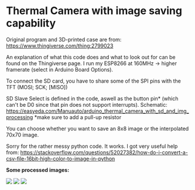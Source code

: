 # Thermal Camera with image saving capability
Original program and 3D-printed case are from: https://www.thingiverse.com/thing:2799023

An explanation of what this code does and what to look out for can be found on the Thingiverse page.
I run my ESP8266 at 160MHz -> higher framerate (select in Arduino Board Options).

To connect the SD card, you have to share some of the SPI pins with the TFT (MOSI; SCK; [MISO])

SD Slave Select is defined in the code, aswell as the button pin* (which can't be D0 since that pin does not support interrupts).
Schematic: https://easyeda.com/Manuauto/arduino_thermal_camera_with_sd_and_img_processing
*make sure to add a pull-up resistor

You can choose whether you want to save an 8x8 image or the interpolated 70x70 image.

Sorry for the rather messy python code. It works.
I got very useful help from: https://stackoverflow.com/questions/52027382/how-do-i-convert-a-csv-file-16bit-high-color-to-image-in-python

**Some processed images:**


![](https://github.com/wilhelmzeuschner/arduino_thermal_camera_with_sd_and_img_processor/blob/master/images/thermal_image.png)
![](https://github.com/wilhelmzeuschner/arduino_thermal_camera_with_sd_and_img_processing/blob/master/images/thermal_image2.png)
![](https://github.com/wilhelmzeuschner/arduino_thermal_camera_with_sd_and_img_processor/blob/master/images/img.png)
